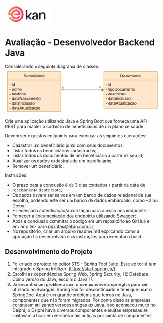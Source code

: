 ![Logotipo.](/imagens/logo.jpg "Logo.") 
# Avaliação - Desenvolvedor Backend Java 

Considerando o seguinte diagrama de classes:
![Modelo de Dados.](/imagens/modelodados.jpg "Modelo de Dados.") 

Crie uma aplicação utilizando Java e Spring Boot que forneça uma API REST para manter o cadastro de beneficiários de um plano de saúde.


Devem ser expostos endpoints para executar as seguintes operações:

* Cadastrar um beneficiário junto com seus documentos;
* Listar todos os beneficiários cadastrados;
* Listar todos os documentos de um beneficiário a partir de seu id;
* Atualizar os dados cadastrais de um beneficiário;
* Remover um beneficiário.


Instruções:
* O prazo para a conclusão é de 3 dias contados a partir da data de recebimento deste teste;
* Os dados devem ser salvos em um banco de dados relacional de sua escolha, podendo este ser um banco de dados embarcado, como H2 ou Derby;
* É necessário autenticação/autorização para acesso aos endpoints;
* Fornecer a documentação dos endpoints utilizando Swagger;
* Após a conclusão commitar o código em um repositório no GitHub e enviar o link para pdantas@ekan.com.br;
* No repositório, criar um arquivo readme.md explicando como a aplicação foi desenvolvida e as instruções para executar o build.

## Desenvolvimento do Projeto

1. Foi criado o projeto no editor STS - Spring Tool Suite. Esse editor já tem integrado o Spring Initilizer. (https://start.spring.io/)
2. Escolhi as dependências Spring Web, Spring Security, H2 Database. Como versão do Java, escolhi o Java 17.
3. Já encontrei um problema com o componenente springfox para ser utilizado no Swagger. Spring Fox foi descontinuado e terei que usar o SpringDoc.
Aqui é um grande problema que temos no Java, componentes que não foram migrados. Por conta disso as empresas continuam utilizando versões antigas do Java.
Isso aconteceu muito no Delphi, o Delphi havia diversos componentes e muitas empresas se limitavam a ficar em versões mais antigas por conta de componentes.


